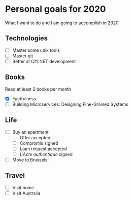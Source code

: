 # Personal goals for 2020

What I want to do and I am going to accomplish in 2020

## Technologies

- [ ] Master some unix tools
- [ ] Master git
- [ ] Better at C#/.NET development

## Books

Read at least 2 books per month

- [x] Factfulness
- [ ] Building Microservices: Designing Fine-Grained Systems

## Life

- [ ] Buy an apartment
  - [ ] Offer accepted
  - [ ] Compromis signed
  - [ ] Loan request accepted
  - [ ] <i>L'Acte authentique</i> signed  
- [ ] Move to Brussels

## Travel

- [ ] Visit home
- [ ] Visit Australia
